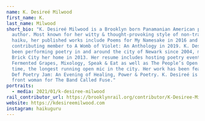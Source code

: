 ```yaml
---
name: K. Desireé Milwood
first_name: K.
last_name: Milwood
short_bio: "K. Desireé Milwood is a Brooklyn born Panamanian American poet and
  author. Most known for her witty & thought-provoking style of non-traditional
  haiku, her published works include Poems for My Namesake in 2016 and a
  contributing member to A Womb of Violet: An Anthology in 2019. K. Desireé has
  been performing poetry in and around the city of Newark since 2004, making The
  Brick City her home in 2013. Her resume includes hosting poetry events such as
  Fermented Grapes, Mixology, Speak & Eat as well as The People’s Open Mic for a
  time, the longest running open mic in the city. Her work has been featured on
  Def Poetry Jam: An Evening of Healing, Power & Poetry. K. Desireé is also a
  front woman for The Band Called Fuse."
portraits:
  - media: 2021/01/k-desiree-milwood
rail_contributor_url: https://brooklynrail.org/contributor/K-Desiree-Milwood
website: https://kdesireemilwood.com
instagram: haikuguru
---
```

